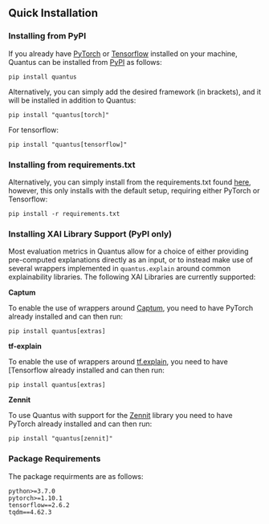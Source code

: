 ## Quick Installation

### Installing from PyPI

If you already have [PyTorch](https://pytorch.org/) or [Tensorflow](https://www.tensorflow.org) installed on your machine, Quantus can be installed from [PyPI](https://pypi.org/project/quantus/) as follows:

```setup
pip install quantus
```

Alternatively, you can simply add the desired framework (in brackets), and it will be installed in addition to Quantus:

```setup
pip install "quantus[torch]"
```

For tensorflow:

```setup
pip install "quantus[tensorflow]"
```

### Installing from requirements.txt

Alternatively, you can simply install from the requirements.txt found [here](https://github.com/understandable-machine-intelligence-lab/Quantus/blob/main/requirements.txt),
however, this only installs with the default setup, requiring either PyTorch or Tensorflow:

```setup
pip install -r requirements.txt
```

### Installing XAI Library Support (PyPI only)

Most evaluation metrics in Quantus allow for a choice of either providing pre-computed explanations directly as an input,
or to instead make use of several wrappers implemented in `quantus.explain` around common explainability libraries.
The following XAI Libraries are currently supported:

**Captum**

To enable the use of wrappers around [Captum](https://captum.ai/), you need to have PyTorch already installed and can then run:

```setup
pip install quantus[extras]
```

**tf-explain**

To enable the use of wrappers around [tf.explain](https://github.com/sicara/tf-explain), you need to have [Tensorflow already installed and can then run:

```setup
pip install quantus[extras]
```

**Zennit**

To use Quantus with support for the [Zennit](https://github.com/chr5tphr/zennit) library you need to have PyTorch already installed and can then run:

```setup
pip install "quantus[zennit]"
```

### Package Requirements

The package requirments are as follows:
```
python>=3.7.0
pytorch>=1.10.1
tensorflow==2.6.2
tqdm==4.62.3
```